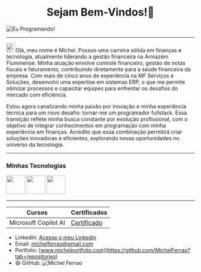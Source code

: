 <center><h1> Sejam Bem-Vindos!👋 </h1></center>

![Eu Programando!](https://i.pinimg.com/originals/21/11/61/21116158daaeb1459b4ec0758505e1ad.gif)

-----

<img src="https://raw.githubusercontent.com/Tarikul-Islam-Anik/Animated-Fluent-Emojis/master/Emojis/Hand%20gestures/Hand%20with%20Fingers%20Splayed%20Light%20Skin%20Tone.png" alt="Hand with Fingers Splayed Light Skin Tone" width="25" height="25" style="max-width: 100%;">Olá, meu nome é Michel. Possuo uma carreira sólida em finanças e tecnologia, atualmente liderando a gestão financeira na Armazém Fluminense. Minha atuação envolve controle financeiro, gestão de notas fiscais e faturamento, contribuindo diretamente para a saúde financeira da empresa. Com mais de cinco anos de experiência na MF Serviços e Soluções, desenvolvi uma expertise em sistemas ERP, o que me permite otimizar processos e capacitar equipes para enfrentar os desafios do mercado com eficiência.

Estou agora canalizando minha paixão por inovação e minha experiência técnica para um novo desafio: tornar-me um programador fullstack. Essa transição reflete minha busca constante por evolução profissional, com o objetivo de integrar conhecimentos em programação com minha experiência em finanças. Acredito que essa combinação permitirá criar soluções inovadoras e eficientes, explorando novas oportunidades no universo da tecnologia.


-----

### Minhas Tecnologias

<img src="https://cdn.jsdelivr.net/gh/devicons/devicon@latest/icons/html5/html5-original-wordmark.svg" width="50px"> <img src="https://cdn.jsdelivr.net/gh/devicons/devicon@latest/icons/css3/css3-original-wordmark.svg" width="50px"> <img src="https://cdn.jsdelivr.net/gh/devicons/devicon@latest/icons/javascript/javascript-original.svg" width="50px">

-----

| Cursos | Certificados |
|------- | ------------ |
| Microsoft Copilot AI |  [Certificado](https://hermes.dio.me/certificates/PFH8QWQJ.pdf)


- LinkedIn: [Acesse o meu Linkedin](https://www.linkedin.com/in/michel-de-carvalho-ferr%C3%A3o-silva-a79935a2/)
- Email: [michelferrao@gmail.com](mailto:michelferraorj@gmail.com)
- Portfolio: [www.michelportfolio.com](https://github.com/MichelFerrao?tab=repositories)
- 😄 GitHub: ![Michel Ferrao](https://github-readme-stats.vercel.app/api?username=MichelFerrao&show_icons=true)
